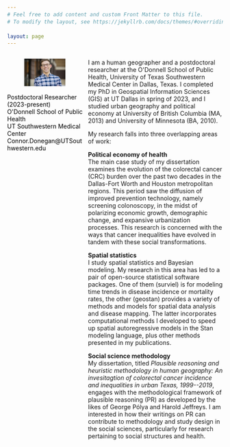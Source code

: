 ```yaml
---
# Feel free to add content and custom Front Matter to this file.
# To modify the layout, see https://jekyllrb.com/docs/themes/#overriding-theme-defaults

layout: page
---
```



<div id="left" style="float:left; width:35%; color:Black; font-size:14px">

<figure>
<img src="/assets/pic-smiling.jpeg" />
</figure>

<p> Postdoctoral Researcher (2023-present) <br/>
O'Donnell School of Public Health <br/>
UT Southwestern Medical Center <br/>
Connor.Donegan@UTSouthwestern.edu <br/></p>
              
</div>

<div id="right" style="float:right; width:62.5%;">

<p> I am a human geographer and a postdoctoral researcher at the O'Donnell School of Public Health, University of Texas Southwestern Medical Center in Dallas, Texas. I completed my PhD in Geospatial Information Sciences (GIS) at UT Dallas in spring of 2023, and I studied urban geography and political economy at University of British Columbia (MA, 2013) and University of Minnesota (BA, 2010). </p>

<p> My research falls into three overlapping areas of work: </p>

<p> <b> Political economy of health </b> <br/>
The main case study of my dissertation examines the evolution of the colorectal cancer (CRC) burden over the past two decades in the Dallas-Fort Worth and Houston metropolitan regions. This period saw the diffusion of improved prevention technology, namely screening colonoscopy, in the midst of polarizing economic growth, demographic change, and expansive urbanization processes. This research is concerned with the ways that cancer inequalities have evolved in tandem with these social transformations. 
</p>

<p> <b> Spatial statistics </b> <br/>
I study spatial statistics and Bayesian modeling. My research in this area has led to a pair of open-source statistical software packages. One of them (surviel) is for modeling time trends in disease incidence or mortality rates, the other (geostan) provides a variety of methods and models for spatial data analysis and disease mapping. The latter incorporates computational methods I developed to speed up spatial autoregressive models in the Stan modeling language, plus other methods presented in my publications.
</p>

<p> <b> Social science methodology </b> <br/>
My dissertation, titled <i>Plausible reasoning and heuristic methodology in human geography: An invesitagtion of colorectal cancer incidence and inequalities in urban Texas, 1999--2019</i>, engages with the methodological framework of plausible reasoning (PR) as developed by the likes of George Po&#769;lya and Harold Jeffreys. I am interested in how their writings on PR can contribute to methodology and study design in the social sciences, particularly for research pertaining to social structures and health. 
</p>

